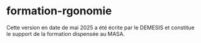 # formation-rgonomie

Cette version en date de mai 2025 a été écrite par le DEMESIS et constitue le support de la formation dispensée au MASA.  